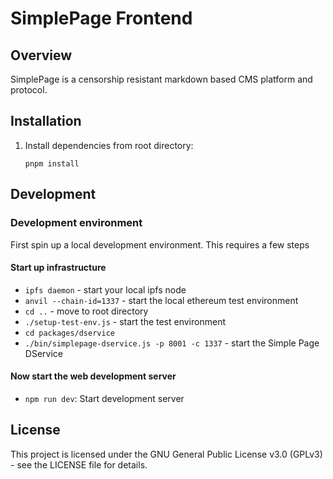 # SimplePage Frontend

## Overview
SimplePage is a censorship resistant markdown based CMS platform and protocol.

## Installation
1. Install dependencies from root directory:
   ```
   pnpm install
   ```

## Development

### Development environment

First spin up a local development environment. This requires a few steps

#### Start up infrastructure
- `ipfs daemon` - start your local ipfs node
- `anvil --chain-id=1337` - start the local ethereum test environment
- `cd ..` - move to root directory
- `./setup-test-env.js` - start the test environment
- `cd packages/dservice`
- `./bin/simplepage-dservice.js -p 8001 -c 1337` - start the Simple Page DService

#### Now start the web development server 

- `npm run dev`: Start development server


## License
This project is licensed under the GNU General Public License v3.0 (GPLv3) - see the LICENSE file for details.

